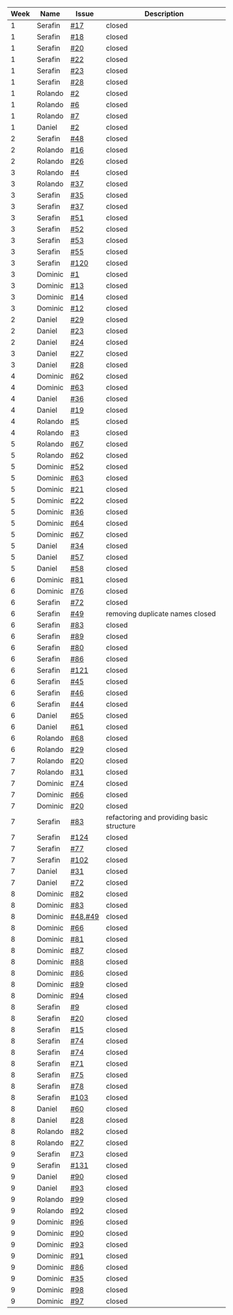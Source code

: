 | Week | Name     | Issue | Description                                     |
|------|----------|-------|-------------------------------------------------|
| 1    |Serafin|[#17](https://github.com/sopra-fs24-group-46/server/issues/17)|closed|
| 1    |Serafin|[#18](https://github.com/sopra-fs24-group-46/server/issues/18)|closed|
| 1    |Serafin|[#20](https://github.com/sopra-fs24-group-46/server/issues/20)|closed|
| 1    |Serafin|[#22](https://github.com/sopra-fs24-group-46/server/issues/22)|closed|
| 1    |Serafin|[#23](https://github.com/sopra-fs24-group-46/server/issues/23)|closed|
| 1    |Serafin|[#28](https://github.com/sopra-fs24-group-46/server/issues/28)|closed|
| 1    | Rolando  | [#2](https://github.com/sopra-fs24-group-46/client/issues/2)| closed                                          |
| 1    | Rolando  | [#6](https://github.com/sopra-fs24-group-46/client/issues/6)| closed                                          |
| 1    | Rolando  | [#7](https://github.com/sopra-fs24-group-46/client/issues/7)     | closed                                          |
| 1    |Daniel|[#2](https://github.com/sopra-fs24-group-46/client/issues/2)|closed|
| 2    |Serafin|[#48](https://github.com/sopra-fs24-group-46/server/issues/48)|closed|
| 2    | Rolando  | [#16](https://github.com/sopra-fs24-group-46/client/issues/16)    | closed                                          |
| 2    | Rolando  | [#26](https://github.com/sopra-fs24-group-46/client/issues/26)  | closed|
| 3    | Rolando  | [#4](https://github.com/sopra-fs24-group-46/client/issues/6)| closed                                          |
| 3    | Rolando  | [#37](https://github.com/sopra-fs24-group-46/client/issues/37)| closed                                          |
| 3    |Serafin|[#35](https://github.com/sopra-fs24-group-46/server/issues/35)|closed|
| 3    |Serafin|[#37](https://github.com/sopra-fs24-group-46/server/issues/37)|closed|
| 3    |Serafin|[#51](https://github.com/sopra-fs24-group-46/server/issues/51)|closed|
| 3    |Serafin|[#52](https://github.com/sopra-fs24-group-46/server/issues/52)|closed|
| 3    |Serafin|[#53](https://github.com/sopra-fs24-group-46/server/issues/53)|closed|
| 3    |Serafin|[#55](https://github.com/sopra-fs24-group-46/server/issues/55)|closed|
| 3    |Serafin|[#120](https://github.com/sopra-fs24-group-46/server/issues/120)|closed|
| 3    |Dominic|[#1](https://github.com/https://github.com/sopra-fs24-group-46/client/issues/1)|closed|
| 3    |Dominic|[#13](https://github.com/https://github.com/sopra-fs24-group-46/client/issues/13)|closed|
| 3    |Dominic|[#14](https://github.com/https://github.com/sopra-fs24-group-46/client/issues/14)|closed|
| 3    |Dominic|[#12](https://github.com/https://github.com/sopra-fs24-group-46/client/issues/12)|closed|
| 2    |Daniel|[#29](https://github.com/sopra-fs24-group-46/client/issues/29)|closed|
| 2    |Daniel|[#23](https://github.com/sopra-fs24-group-46/client/issues/23)|closed|
| 2    |Daniel|[#24](https://github.com/sopra-fs24-group-46/client/issues/24)|closed|
| 3    |Daniel|[#27](https://github.com/sopra-fs24-group-46/client/issues/27)|closed|
| 3    |Daniel|[#28](https://github.com/sopra-fs24-group-46/client/issues/28)|closed|
| 4    |Dominic|[#62](https://github.com/https://github.com/sopra-fs24-group-46/client/issues/62)|closed|
| 4    |Dominic|[#63](https://github.com/https://github.com/sopra-fs24-group-46/client/issues/63)|closed|
| 4    |Daniel|[#36](https://github.com/sopra-fs24-group-46/client/issues/36)|closed|
| 4    |Daniel|[#19](https://github.com/sopra-fs24-group-46/client/issues/19)|closed|
| 4    | Rolando  | [#5](https://github.com/sopra-fs24-group-46/server/issues/5)| closed                                          |
| 4    | Rolando  | [#3](https://github.com/sopra-fs24-group-46/server/issues/3)| closed                                          |
| 5    | Rolando  | [#67](https://github.com/sopra-fs24-group-46/client/issues/67)| closed                                          |
| 5    | Rolando  | [#62](https://github.com/sopra-fs24-group-46/client/issues/62)| closed                                          |
| 5    |Dominic|[#52](https://github.com/https://github.com/sopra-fs24-group-46/client/issues/52)|closed|
| 5    |Dominic|[#63](https://github.com/https://github.com/sopra-fs24-group-46/client/issues/63)|closed|
| 5    |Dominic|[#21](https://github.com/https://github.com/sopra-fs24-group-46/client/issues/21)|closed|
| 5    |Dominic|[#22](https://github.com/https://github.com/sopra-fs24-group-46/client/issues/22)|closed|
| 5    |Dominic|[#36](https://github.com/https://github.com/sopra-fs24-group-46/client/issues/36)|closed|
| 5    |Dominic|[#64](https://github.com/https://github.com/sopra-fs24-group-46/client/issues/64)|closed|
| 5    |Dominic|[#67](https://github.com/https://github.com/sopra-fs24-group-46/client/issues/67)|closed|
| 5    |Daniel|[#34](https://github.com/sopra-fs24-group-46/client/issues/34)|closed|
| 5    |Daniel|[#57](https://github.com/sopra-fs24-group-46/client/issues/57)|closed|
| 5    |Daniel|[#58](https://github.com/sopra-fs24-group-46/client/issues/58)|closed|
| 6    |Dominic|[#81](https://github.com/https://github.com/sopra-fs24-group-46/client/issues/81)|closed|
| 6    |Dominic|[#76](https://github.com/https://github.com/sopra-fs24-group-46/client/issues/76)|closed|
| 6    |Serafin|[#72](https://github.com/sopra-fs24-group-46/server/issues/72)|closed|
| 6    |Serafin|[#49](https://github.com/sopra-fs24-group-46/server/issues/49)|removing duplicate names closed|
| 6    |Serafin|[#83](https://github.com/sopra-fs24-group-46/server/issues/83)|closed|
| 6    |Serafin|[#89](https://github.com/sopra-fs24-group-46/server/issues/89)|closed|
| 6    |Serafin|[#80](https://github.com/sopra-fs24-group-46/server/issues/80)|closed|
| 6    |Serafin|[#86](https://github.com/sopra-fs24-group-46/server/issues/86)|closed|
| 6    |Serafin|[#121](https://github.com/sopra-fs24-group-46/server/issues/121)|closed|
| 6    |Serafin|[#45](https://github.com/sopra-fs24-group-46/client/issues/45)|closed|
| 6    |Serafin|[#46](https://github.com/sopra-fs24-group-46/client/issues/46)|closed|
| 6    |Serafin|[#44](https://github.com/sopra-fs24-group-46/client/issues/44)|closed|
| 6    |Daniel|[#65](https://github.com/sopra-fs24-group-46/client/issues/65)|closed|
| 6    |Daniel|[#61](https://github.com/sopra-fs24-group-46/client/issues/61)|closed|
| 6    | Rolando  | [#68](https://github.com/sopra-fs24-group-46/client/issues/68)| closed                                          |
| 6    | Rolando  | [#29](https://github.com/sopra-fs24-group-46/client/issues/29)| closed                                          |
| 7    | Rolando  | [#20](https://github.com/sopra-fs24-group-46/client/issues/20)| closed                                          |
| 7    | Rolando  | [#31](https://github.com/sopra-fs24-group-46/client/issues/31)| closed                                          |
| 7    |Dominic|[#74](https://github.com/https://github.com/sopra-fs24-group-46/client/issues/74)|closed|
| 7    |Dominic|[#66](https://github.com/https://github.com/sopra-fs24-group-46/client/issues/66)|closed|
| 7    |Dominic|[#20](https://github.com/https://github.com/sopra-fs24-group-46/client/issues/20)|closed|
| 7    |Serafin|[#83](https://github.com/sopra-fs24-group-46/client/issues/83)|refactoring and providing basic structure|
| 7    |Serafin|[#124](https://github.com/sopra-fs24-group-46/server/issues/124)|closed|
| 7    |Serafin|[#77](https://github.com/sopra-fs24-group-46/server/issues/77)|closed|
| 7    |Serafin|[#102](https://github.com/sopra-fs24-group-46/client/issues/102)|closed|
| 7    |Daniel|[#31](https://github.com/sopra-fs24-group-46/client/issues/31)|closed|
| 7    |Daniel|[#72](https://github.com/sopra-fs24-group-46/client/issues/72)|closed|
| 8    |Dominic|[#82](https://github.com/https://github.com/sopra-fs24-group-46/client/issues/82)|closed|
| 8    |Dominic|[#83](https://github.com/https://github.com/sopra-fs24-group-46/client/issues/83)|closed|
| 8    |Dominic|[#48](https://github.com/https://github.com/sopra-fs24-group-46/client/issues/49),[#49](https://github.com/https://github.com/sopra-fs24-group-46/client/issues/49)|closed|
| 8    |Dominic|[#66](https://github.com/https://github.com/sopra-fs24-group-46/client/issues/66)|closed|
| 8    |Dominic|[#81](https://github.com/https://github.com/sopra-fs24-group-46/client/issues/81)|closed|
| 8    |Dominic|[#87](https://github.com/https://github.com/sopra-fs24-group-46/client/issues/87)|closed|
| 8    |Dominic|[#88](https://github.com/https://github.com/sopra-fs24-group-46/client/issues/88)|closed|
| 8    |Dominic|[#86](https://github.com/https://github.com/sopra-fs24-group-46/client/issues/86)|closed|
| 8    |Dominic|[#89](https://github.com/https://github.com/sopra-fs24-group-46/client/issues/89)|closed|
| 8    |Dominic|[#94](https://github.com/https://github.com/sopra-fs24-group-46/client/issues/94)|closed|
| 8    |Serafin|[#9](https://github.com/sopra-fs24-group-46/server/issues/9)|closed|
| 8    |Serafin|[#20](https://github.com/sopra-fs24-group-46/client/issues/20)|closed| 
| 8    |Serafin|[#15](https://github.com/sopra-fs24-group-46/client/issues/15)|closed|
| 8    |Serafin|[#74](https://github.com/sopra-fs24-group-46/server/issues/74)|closed|
| 8    |Serafin|[#74](https://github.com/sopra-fs24-group-46/client/issues/74)|closed|
| 8    |Serafin|[#71](https://github.com/sopra-fs24-group-46/client/issues/71)|closed|
| 8    |Serafin|[#75](https://github.com/sopra-fs24-group-46/client/issues/75)|closed|
| 8    |Serafin|[#78](https://github.com/sopra-fs24-group-46/client/issues/78)|closed|
| 8    |Serafin|[#103](https://github.com/sopra-fs24-group-46/client/issues/103)|closed|
| 8    |Daniel|[#60](https://github.com/sopra-fs24-group-46/client/issues/60)|closed|
| 8    |Daniel|[#28](https://github.com/sopra-fs24-group-46/client/issues/28)|closed|
| 8    | Rolando  | [#82](https://github.com/sopra-fs24-group-46/client/issues/82)| closed                                          |
| 8    | Rolando  | [#27](https://github.com/sopra-fs24-group-46/client/issues/27)| closed                                          |
| 9    |Serafin|[#73](https://github.com/sopra-fs24-group-46/client/issues/73)|closed|
| 9    |Serafin|[#131](https://github.com/sopra-fs24-group-46/server/issues/131)|closed|
| 9    |Daniel|[#90](https://github.com/sopra-fs24-group-46/client/issues/90)|closed|
| 9    |Daniel|[#93](https://github.com/sopra-fs24-group-46/client/issues/93)|closed|
| 9    | Rolando  | [#99](https://github.com/sopra-fs24-group-46/client/issues/99)   | closed                                          |
| 9    | Rolando  | [#92](https://github.com/sopra-fs24-group-46/client/issues/92)   | closed                                          |
| 9    |Dominic|[#96](https://github.com/https://github.com/sopra-fs24-group-46/client/issues/96)|closed|
| 9    |Dominic|[#90](https://github.com/https://github.com/sopra-fs24-group-46/client/issues/90)|closed|
| 9    |Dominic|[#93](https://github.com/https://github.com/sopra-fs24-group-46/client/issues/93)|closed|
| 9    |Dominic|[#91](https://github.com/https://github.com/sopra-fs24-group-46/client/issues/91)|closed|
| 9    |Dominic|[#86](https://github.com/https://github.com/sopra-fs24-group-46/client/issues/86)|closed|
| 9    |Dominic|[#35](https://github.com/https://github.com/sopra-fs24-group-46/client/issues/35)|closed|
| 9    |Dominic|[#98](https://github.com/https://github.com/sopra-fs24-group-46/client/issues/98)|closed|
| 9    |Dominic|[#97](https://github.com/https://github.com/sopra-fs24-group-46/client/issues/97)|closed|
















